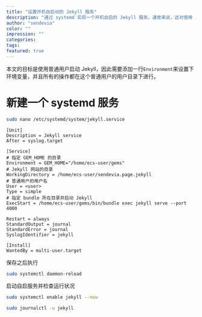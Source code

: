 ```yaml
---
title: "设置开机自启动的 Jekyll 服务"
description: "通过 systemd 实现一个开机自启的 Jekyll 服务，通常来说，这对使用 Jekyll 作为服务后端的网站很有用。"
author: "sendevia"
color: ""
impression: ""
categories:
tags:
featured: true
---
```


本文的目标是使用普通用户启动 Jekyll，因此需要添加一行`Environment`来设置下环境变量，并且所有的操作都在这个普通用户的用户目录下进行。

# 新建一个 systemd 服务

```bash
sudo nano /etc/systemd/system/jekyll.service
```

```systemd
[Unit]
Description = Jekyll service
After = syslog.target

[Service]
# 指定 GEM_HOME 的目录
Environment = GEM_HOME="/home/ecs-user/gems"
# Jekyll 网站的目录
WorkingDirectory = /home/ecs-user/sendevia.page.jekyll
# 普通用户的用户名
User = <user>
Type = simple
# 指定 bundle 所在目录并启动 Jekyll
ExecStart = /home/ecs-user/gems/bin/bundle exec jekyll serve --port 4000

Restart = always
StandardOutput = journal
StandardError = journal
SyslogIdentifier = jekyll

[Install]
WantedBy = multi-user.target
```

保存之后执行

```bash
sudo systemctl daemon-reload
```

启动自启服务并检查运行状况

```bash
sudo systemctl enable jekyll --now
```

```bash
sudo journalctl -u jekyll
```
